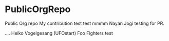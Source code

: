 # PublicOrgRepo
Public Org repo
My contribution
test test 
mmmm
Nayan Jogi testing for PR.

....
Heiko Vogelgesang (UFOstart)
Foo Fighters
test
